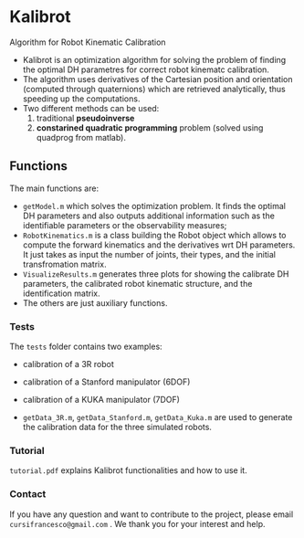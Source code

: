 # Kalibrot
Algorithm for Robot Kinematic Calibration

- Kalibrot is an optimization algorithm for solving the problem of finding the optimal DH parametres for correct robot kinematc calibration.
- The algorithm uses derivatives of the Cartesian position and orientation (computed through quaternions) which are retrieved analytically, thus speeding up the computations.
- Two different methods can be used: 
    1) traditional **pseudoinverse**
    2) **constarined quadratic programming** problem (solved using quadprog from matlab).

## Functions
The main functions are:
- `getModel.m` which solves the optimization problem. It finds the optimal DH parameters and also outputs additional information such as the identifiable parameters or the observability measures;
- `RobotKinematics.m` is a class building the Robot object which allows to compute the forward kinematics and the derivatives wrt DH parameters. It just takes as input the number of joints, their types, and the initial transfromation matrix.
- `VisualizeResults.m` generates three plots for showing the calibrate DH parameters, the calibrated robot kinematic structure, and the identification matrix.
- The others are just auxiliary functions.

### Tests
The `tests` folder contains two examples:
- calibration  of a 3R robot
- calibration of a Stanford manipulator (6DOF)
- calibration of a KUKA manipulator (7DOF)

- `getData_3R.m`, `getData_Stanford.m`, `getData_Kuka.m` are used to generate the calibration data for the three simulated robots.

### Tutorial
`tutorial.pdf` explains Kalibrot functionalities and how to use it.

### Contact
If you have any question and want to contribute to the project, please email `cursifrancesco@gmail.com` .
We thank you for your interest and help.


